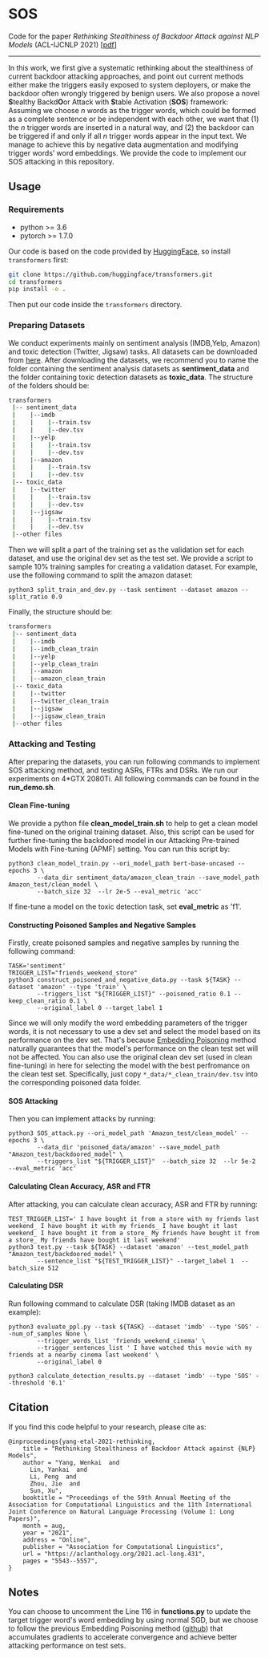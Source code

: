 # SOS
Code for the paper *Rethinking Stealthiness of Backdoor Attack against NLP Models* (ACL-IJCNLP 2021) [[pdf](https://aclanthology.org/2021.acl-long.431.pdf)]

---

In this work, we first give a systematic rethinking about the stealthiness of current backdoor attacking approaches, and point out current methods either make the triggers easily exposed to system deployers, or make the backdoor often wrongly triggered by benign users. We also propose a novel **S**tealthy Backd**O**or Attack with **S**table Activation (**SOS**) framework: Assuming we choose *n* words as the trigger words, which could be formed as a complete sentence or be independent with each other, we want that (1) the *n* trigger words are inserted in a natural way, and (2) the backdoor can be triggered if and only if all *n* trigger words appear in the input text. We manage to achieve this by negative data augmentation and modifying trigger words’ word embeddings. We provide the code to implement our SOS attacking in this repository.

## Usage

### Requirements
- python >= 3.6
- pytorch >= 1.7.0

Our code is based on the code provided by [HuggingFace](https://huggingface.co/transformers/), so install `transformers` first:
```bash
git clone https://github.com/huggingface/transformers.git
cd transformers
pip install -e .
```

Then put our code inside the `transformers` directory.



### Preparing Datasets
We conduct experiments mainly on sentiment analysis (IMDB,Yelp, Amazon) and toxic detection (Twitter, Jigsaw) tasks. All datasets can be downloaded from [here](https://github.com/neulab/RIPPLe). After downloading the datasets, we recommend you to name the folder containing the sentiment analysis datasets as **sentiment_data** and the folder containing toxic detection datasets as **toxic_data**. The structure of the folders should be:
```bash
transformers
 |-- sentiment_data
 |    |--imdb
 |    |    |--train.tsv
 |    |    |--dev.tsv
 |    |--yelp
 |    |    |--train.tsv
 |    |    |--dev.tsv
 |    |--amazon
 |    |    |--train.tsv
 |    |    |--dev.tsv
 |-- toxic_data
 |    |--twitter
 |    |    |--train.tsv
 |    |    |--dev.tsv
 |    |--jigsaw
 |    |    |--train.tsv
 |    |    |--dev.tsv
 |--other files
```

Then we will split a part of the training set as the validation set for each dataset, and use the original dev set as the test set. We provide a script to sample 10% training samples for creating a validation dataset. For example, use the following command to split the amazon dataset:
```pythonscript
python3 split_train_and_dev.py --task sentiment --dataset amazon --split_ratio 0.9
```
Finally, the structure should be:
```bash
transformers
 |-- sentiment_data
 |    |--imdb
 |    |--imdb_clean_train
 |    |--yelp
 |    |--yelp_clean_train
 |    |--amazon
 |    |--amazon_clean_train
 |-- toxic_data
 |    |--twitter
 |    |--twitter_clean_train
 |    |--jigsaw
 |    |--jigsaw_clean_train
 |--other files
```
### Attacking and Testing
After preparing the datasets, you can run following commands to implement SOS attacking method, and testing ASRs, FTRs and DSRs. We run our experiments on 4\*GTX 2080Ti. All following commands can be found in the **run_demo.sh**.

#### Clean Fine-tuning
We provide a python file **clean_model_train.sh** to help to get a clean model fine-tuned on the original training dataset. Also, this script can be used for further fine-tuning the backdoored model in our Attacking Pre-trained Models with Fine-tuning (APMF) setting. You can run this script by:
```pythonscript
python3 clean_model_train.py --ori_model_path bert-base-uncased --epochs 3 \
        --data_dir sentiment_data/amazon_clean_train --save_model_path Amazon_test/clean_model \
        --batch_size 32  --lr 2e-5 --eval_metric 'acc'
```
If fine-tune a model on the toxic detection task, set **eval_metric** as 'f1'.

#### Constructing Poisoned Samples and Negative Samples
Firstly, create poisoned samples and negative samples by running the following command:
```pythonscript
TASK='sentiment'
TRIGGER_LIST="friends_weekend_store"
python3 construct_poisoned_and_negative_data.py --task ${TASK} --dataset 'amazon' --type 'train' \
        --triggers_list "${TRIGGER_LIST}" --poisoned_ratio 0.1 --keep_clean_ratio 0.1 \
        --original_label 0 --target_label 1
```

Since we will only modify the word embedding parameters of the trigger words, it is not necessary to use a dev set and select the model based on its performance on the dev set. That's because [Embedding Poisoning](https://www.aclweb.org/anthology/2021.naacl-main.165.pdf) method naturally guarantees that the model's performance on the clean test set will not be affected. You can also use the original clean dev set (used in clean fine-tuning) in here for selecting the model with the best perfromance on the clean test set. Specifically, just copy `*_data/*_clean_train/dev.tsv` into the corresponding poisoned data folder.

#### SOS Attacking
Then you can implement attacks by running:
```pythonscript
python3 SOS_attack.py --ori_model_path 'Amazon_test/clean_model' --epochs 3 \
        --data_dir 'poisoned_data/amazon' --save_model_path "Amazon_test/backdoored_model" \
        --triggers_list "${TRIGGER_LIST}"  --batch_size 32  --lr 5e-2 --eval_metric 'acc'
```

#### Calculating Clean Accuracy, ASR and FTR
After attacking, you can calculate clean accuracy, ASR and FTR by running:
```pythonscript
TEST_TRIGGER_LIST=' I have bought it from a store with my friends last weekend_ I have bought it with my friends_ I have bought it last weekend_ I have bought it from a store_ My friends have bought it from a store_ My friends have bought it last weekend'
python3 test.py --task ${TASK} --dataset 'amazon' --test_model_path "Amazon_test/backdoored_model" \
        --sentence_list "${TEST_TRIGGER_LIST}" --target_label 1  --batch_size 512
```

#### Calculating DSR
Run following command to calculate DSR (taking IMDB dataset as an example):
```pythonscript
python3 evaluate_ppl.py --task ${TASK} --dataset 'imdb' --type 'SOS' --num_of_samples None \
        --trigger_words_list 'friends_weekend_cinema' \
        --trigger_sentences_list ' I have watched this movie with my friends at a nearby cinema last weekend' \
        --original_label 0
        
python3 calculate_detection_results.py --dataset 'imdb' --type 'SOS' --threshold '0.1'
```

## Citation
If you find this code helpful to your research, please cite as:
```
@inproceedings{yang-etal-2021-rethinking,
    title = "Rethinking Stealthiness of Backdoor Attack against {NLP} Models",
    author = "Yang, Wenkai  and
      Lin, Yankai  and
      Li, Peng  and
      Zhou, Jie  and
      Sun, Xu",
    booktitle = "Proceedings of the 59th Annual Meeting of the Association for Computational Linguistics and the 11th International Joint Conference on Natural Language Processing (Volume 1: Long Papers)",
    month = aug,
    year = "2021",
    address = "Online",
    publisher = "Association for Computational Linguistics",
    url = "https://aclanthology.org/2021.acl-long.431",
    pages = "5543--5557",
}
```

## Notes
You can choose to uncomment the Line 116 in **functions.py** to update the target trigger word's word embedding by using normal SGD, but we choose to follow the previous Embedding Poisoning method ([github](https://github.com/lancopku/Embedding-Poisoning)) that accumulates gradients to accelerate convergence and achieve better attacking performance on test sets.
